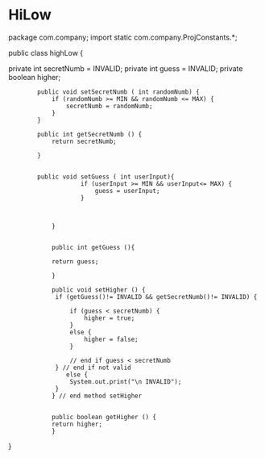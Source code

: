 # HiLow
package com.company;
import static com.company.ProjConstants.*;

public class highLow {



private int secretNumb = INVALID;
private int guess = INVALID;
private boolean higher;



            public void setSecretNumb ( int randomNumb) {
                if (randomNumb >= MIN && randomNumb <= MAX) {
                    secretNumb = randomNumb;
                }
            }

            public int getSecretNumb () {
                return secretNumb;

            }


            public void setGuess ( int userInput){
                        if (userInput >= MIN && userInput<= MAX) {
                            guess = userInput;
                        }



                }


                public int getGuess (){

                return guess;

                }

                public void setHigher () {
                 if (getGuess()!= INVALID && getSecretNumb()!= INVALID) {

                     if (guess < secretNumb) {
                         higher = true;
                     }
                     else {
                         higher = false;
                     }

                     // end if guess < secretNumb
                 } // end if not valid
                    else {
                     System.out.print("\n INVALID");
                 }
                } // end method setHigher


                public boolean getHigher () {
                return higher;
                }


}
